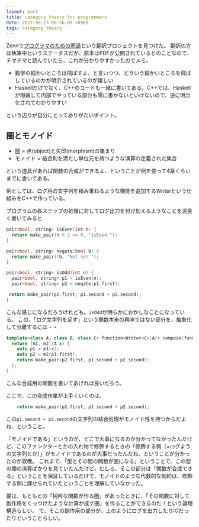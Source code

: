 ```yaml
---
layout: post
title: category theory for programmers
date: 2022-08-23 08:56:09 +0900
tags: category_theory
---
```


Zennで[プログラマのための圏論](https://zenn.dev/taketo1024/books/850b20937af93b)という翻訳プロジェクトを見つけた。
翻訳の方は執筆中というステータスだが、原本はPDFが公開されているとのことなので、チマチマと読んでいたら、これが分かりやすかったのでメモ。

- 数学の細かいところは飛ばすよ、と言いつつ、どういう細かいところを飛ばしているのかが明示されているのが嬉しい
- Haskellだけでなく、C++のコードも一緒に書いてある。C++では、Haskellが隠蔽して内部でやっている部分も陽に書かないといけないので、逆に明示化されてわかりやすい

という辺りが自分にとってありがたいポイント。

## 圏とモノイド

- 圏 = 点(object)と矢印(morphism)の集まり
- モノイド = 結合則を満たし単位元を持つような演算の定義された集合

という道具があれば関数の合成ができるよ、ということが例を使って4章くらいまでに書いてある。

例としては、ログ用の文字列を積み重ねるような機能を追加するWriterという仕組みをC++で作っている。

プログラムの各ステップの処理に対してログ出力を付け加えるようなことを泥臭く書いてみると

```c++
pair<bool, string> isEven(int n) {
  return make_pair(n % 2 == 0, "isEven ");
}

pair<bool, string> negate(bool b) {
  return make_pair(!b, "Not so! ");
}

pair<bool, string> isOdd(int n) {
  pair<bool, string> p1 = isEven(n);
  pair<bool, string> p2 = negate(p1.first);

 return make_pair(p2.first, p1.second + p2.second);
}
```

こんな感じになるだろうけれども。`isOdd`が明らかにおかしなことになっている。
この、「ログ文字列を足す」という関数本来の興味ではない部分を、抽象化して分離するには・・

```c++
template<class A, class B, class C> function<Writer<C>(A)> compose(function<Writer<B>(A)> m1, function<Writer<C>(B)> m2) {
  return [m1, m2](A x) {
    auto p1 = m1(x);
    auto p2 = m2(p1.first);
    return make_pair(p2.first, p1.second + p2.second);
  };
}
```

こんな合成用の関数を書いてあげれば良いだろう。

ここで、この合成作業が上手くいくのは、

```c++
    return make_pair(p2.first, p1.second + p2.second);
```

この`p1.second + p2.second`の文字列の結合処理がモノイド性を持つからだよね、ということ。

「モノイドである」というのが、どこで大事になるのか分かってなかったんだけど、このファンクターとかの入れ物で修飾するときの「修飾する側（=ログようの文字列とか）」がモノイドであるのが大事だったんだね、ということが分かったのが収穫。
これまで、「型とその間の関数が圏になる」ということで、この型の間の演算ばかりを見ていたんだけど、むしろ、そこの部分は「関数が合成できる」ということを保証しているだけで、モノイドのような代数的な制約は、修飾する側に課せられていたということを理解していなかった。

要は、もともとの「純粋な関数が作る圏」があったときに、「その関数に対して副作用をくっつけたような計算が成す圏」を作ることができるのだ！という論理構造らしい。
で、そこの副作用の部分が、上のようにログを出力したりIOだったりということらしい。
